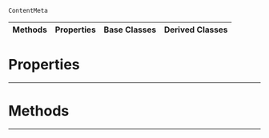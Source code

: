  `ContentMeta`

|Methods|Properties|Base Classes|Derived Classes|
|---|---|---|---|
 #  Properties


---  
 #  Methods


---  
 
  
  
  
  
  
  
  

 